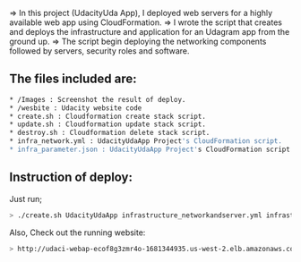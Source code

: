 => In this project (UdacityUda App), I deployed web servers for a highly available web app using CloudFormation.
=> I wrote the script that creates and deploys the infrastructure and application for an Udagram app from the ground up.
=> The script begin deploying the networking components followed by servers, security roles and software.

## The files included are:
```sh
* /Images : Screenshot the result of deploy.
* /wesbite : Udacity website code
* create.sh : Cloudformation create stack script. 
* update.sh : Cloudformation update stack script.
* destroy.sh : Cloudformation delete stack script.
* infra_network.yml : UdacityUdaApp Project's CloudFormation script.
* infra_parameter.json : UdacityUdaApp Project's CloudFormation script parameters.
```
## Instruction of deploy:

Just run;
```sh
> ./create.sh UdacityUdaApp infrastructure_networkandserver.yml infrastructure_networkandserver.json
```

Also, Check out the running website:
```sh
> http://udaci-webap-ecof8g3zmr4o-1681344935.us-west-2.elb.amazonaws.com/
```
